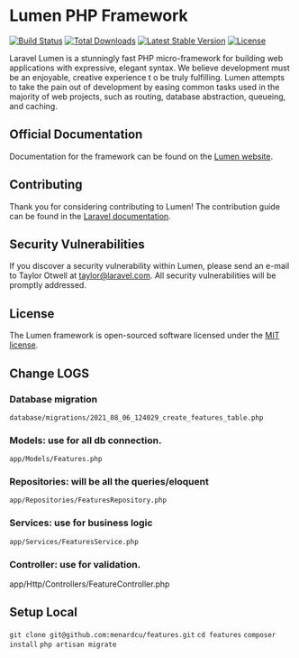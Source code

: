 # Lumen PHP Framework

[![Build Status](https://travis-ci.org/laravel/lumen-framework.svg)](https://travis-ci.org/laravel/lumen-framework)
[![Total Downloads](https://img.shields.io/packagist/dt/laravel/framework)](https://packagist.org/packages/laravel/lumen-framework)
[![Latest Stable Version](https://img.shields.io/packagist/v/laravel/framework)](https://packagist.org/packages/laravel/lumen-framework)
[![License](https://img.shields.io/packagist/l/laravel/framework)](https://packagist.org/packages/laravel/lumen-framework)

Laravel Lumen is a stunningly fast PHP micro-framework for building web applications with expressive, elegant syntax. We believe development must be an enjoyable, creative experience t    o be truly fulfilling. Lumen attempts to take the pain out of development by easing common tasks used in the majority of web projects, such as routing, database abstraction, queueing,     and caching.

## Official Documentation

Documentation for the framework can be found on the [Lumen website](https://lumen.laravel.com/docs).

## Contributing

Thank you for considering contributing to Lumen! The contribution guide can be found in the [Laravel documentation](https://laravel.com/docs/contributions).

## Security Vulnerabilities

If you discover a security vulnerability within Lumen, please send an e-mail to Taylor Otwell at taylor@laravel.com. All security vulnerabilities will be promptly addressed.

## License

The Lumen framework is open-sourced software licensed under the [MIT license](https://opensource.org/licenses/MIT).

## Change LOGS
### Database migration
`database/migrations/2021_08_06_124029_create_features_table.php`

### Models: use for all db connection.
`app/Models/Features.php`

### Repositories: will be all the queries/eloquent
`app/Repositories/FeaturesRepository.php`

### Services: use for business logic
`app/Services/FeaturesService.php`

### Controller: use for validation.
app/Http/Controllers/FeatureController.php

## Setup Local
`git clone git@github.com:menardcu/features.git`
`cd features`
`composer install`
`php artisan migrate`
